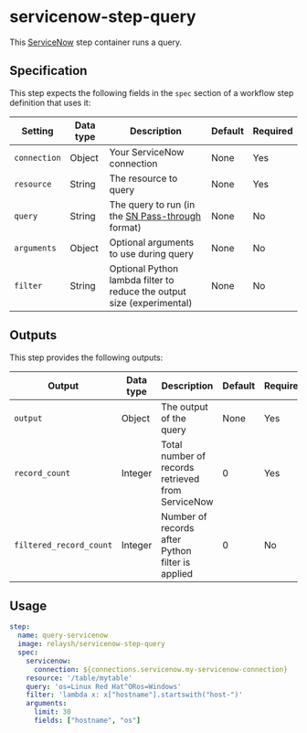 # servicenow-step-query

This [ServiceNow](https://servicenow.com) step container runs a query.

## Specification

This step expects the following fields in the `spec` section of a workflow step definition that uses it:

| Setting      | Data type | Description | Default | Required |
| ------------ | --------- | ----------- | ------- | -------- |
| `connection` | Object    | Your ServiceNow connection | None | Yes |
| `resource`   | String    | The resource to query      | None | Yes |
| `query`      | String    | The query to run (in the [SN Pass-through](https://pysnow.readthedocs.io/en/latest/usage/query.html#sn-pass-through) format) | None | No |
| `arguments`  | Object    | Optional arguments to use during query | None | No |
| `filter`     | String    | Optional Python lambda filter to reduce the output size (experimental) | None | No |

## Outputs

This step provides the following outputs:

| Output                  | Data type | Description                                       | Default | Required |
| ----------------------- | --------- | ------------------------------------------------- | ------- | -------- |
| `output`                | Object    | The output of the query                           | None    | Yes      |
| `record_count`          | Integer   | Total number of records retrieved from ServiceNow | 0       | Yes      |
| `filtered_record_count` | Integer   | Number of records after Python filter is applied  | 0       | No       |

## Usage

```yaml
step:
  name: query-servicenow
  image: relaysh/servicenow-step-query
  spec:
    servicenow:
      connection: ${connections.servicenow.my-servicenow-connection}
    resource: '/table/mytable'
    query: 'os=Linux Red Hat^ORos=Windows'
    filter: 'lambda x: x["hostname"].startswith("host-")'
    arguments:
      limit: 30
      fields: ["hostname", "os"]
```
